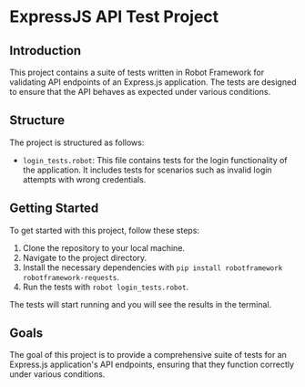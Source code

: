 # ExpressJS API Test Project

## Introduction

This project contains a suite of tests written in Robot Framework for validating API endpoints of an Express.js application. The tests are designed to ensure that the API behaves as expected under various conditions.

## Structure

The project is structured as follows:

- `login_tests.robot`: This file contains tests for the login functionality of the application. It includes tests for scenarios such as invalid login attempts with wrong credentials.

## Getting Started

To get started with this project, follow these steps:

1. Clone the repository to your local machine.
2. Navigate to the project directory.
3. Install the necessary dependencies with `pip install robotframework robotframework-requests`.
4. Run the tests with `robot login_tests.robot`.

The tests will start running and you will see the results in the terminal.

## Goals

The goal of this project is to provide a comprehensive suite of tests for an Express.js application's API endpoints, ensuring that they function correctly under various conditions.

